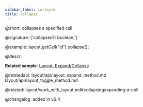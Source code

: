 ```yaml
---
sidebar_label: collapse
title: collapse
---          
```


@short: collapses a specified cell

@signature: {'collapsed?: boolean;'}

@example:
layout.getCell("id").collapse();



@descr:

**Related sample**: [Layout. Expand/Collapse](https://snippet.dhtmlx.com/h0wtlpyk)

@relatedapi:
layout/api/layout_expand_method.md
layout/api/layout_toggle_method.md

@related: layout/work_with_layout.md#collapsingexpanding-a-cell

@changelog: added in v6.4
